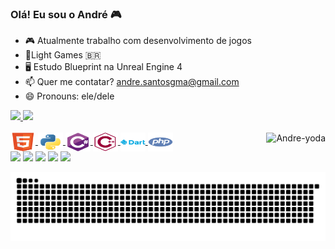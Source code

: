 ### Olá! Eu sou o André 🎮

- 🎮 Atualmente trabalho com desenvolvimento de jogos
- 🏢Light Games :brazil:
- 🖥️ Estudo Blueprint na Unreal Engine 4
- 📫 Quer me contatar? andre.santosgma@gmail.com
- 😄 Pronouns: ele/dele

 <div>
  <a href="https://github.com/andreasnts">
  <img height="180em" src="https://github-readme-stats.vercel.app/api?username=andreasnts&show_icons=true&theme=blue-green&include_all_commits=true&count_private=true"/>
  <img height="180em" src="https://github-readme-stats.vercel.app/api/top-langs/?username=andreasnts&layout=compact&langs_count=7&theme=blue-green"/>
</div>
<div style="display: inline_block"><br>
  <img align="center" alt="Andre-HTML" height="30" width="40" src="https://raw.githubusercontent.com/devicons/devicon/master/icons/html5/html5-original.svg">
  <img align="center" alt="Andre-Python" height="30" width="40" src="https://raw.githubusercontent.com/devicons/devicon/master/icons/python/python-original.svg">
  <img align="center" alt="Andre-Csharp" height="30" width="40" src="https://raw.githubusercontent.com/devicons/devicon/master/icons/csharp/csharp-original.svg">
  <img align="center" alt="Andre-Cplusplus" height="30" width="40" src="https://github.com/devicons/devicon/blob/master/icons/cplusplus/cplusplus-line.svg">
  <img align="center" alt="Andre-Dart" height="30" width="40" src="https://github.com/devicons/devicon/blob/master/icons/dart/dart-plain-wordmark.svg">
  <img align="center" alt="Andre-Php" height="30" width="40" src="https://github.com/devicons/devicon/blob/master/icons/php/php-plain.svg">
  <img align="right" alt="Andre-yoda" src="https://media.giphy.com/media/krkrHAEodHgzP72rTI/giphy.gif">
</div>
<div> 
  <a href="https://www.youtube.com/channel/UCSOBcx205wG_EeyXTptv27g" target="_blank"><img src="https://img.shields.io/badge/YouTube-FF0000?style=for-the-badge&logo=youtube&logoColor=white" target="_blank"></a>
  <a href="https://instagram.com/dreeh_s" target="_blank"><img src="https://img.shields.io/badge/-Instagram-%23E4405F?style=for-the-badge&logo=instagram&logoColor=white" target="_blank"></a>
  <a href="https://discord.gg/DreS#6926" target="_blank"><img src="https://img.shields.io/badge/Discord-7289DA?style=for-the-badge&logo=discord&logoColor=white" target="_blank"></a> 
  <a href = "mailto:andre.santosgma@gmail.com"><img src="https://img.shields.io/badge/-Gmail-%23333?style=for-the-badge&logo=gmail&logoColor=white" target="_blank"></a>
  <a href="https://www.linkedin.com/in/andré-santos-🎮-17aa5aa1" target="_blank"><img src="https://img.shields.io/badge/-LinkedIn-%230077B5?style=for-the-badge&logo=linkedin&logoColor=white" target="_blank"></a> 
 
</div>

 ![Snake animation](https://github.com/andreasnts/andreasnts/blob/output/github-contribution-grid-snake.svg)

